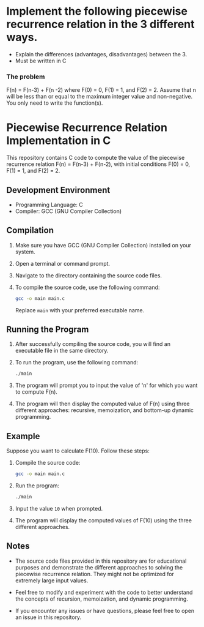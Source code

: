 # Implement the following piecewise recurrence relation in the 3 different ways.
- Explain the differences (advantages, disadvantages) between the 3.
- Must be written in C
### The problem
F(n) = F(n-3) + F(n -2) where F(0) = 0, F(1) = 1, and F(2) = 2. Assume that n will be less than or equal to the maximum integer value and non-negative. You only need to write the function(s).



# Piecewise Recurrence Relation Implementation in C

This repository contains C code to compute the value of the piecewise recurrence relation F(n) = F(n-3) + F(n-2), with initial conditions F(0) = 0, F(1) = 1, and F(2) = 2.

## Development Environment

- Programming Language: C
- Compiler: GCC (GNU Compiler Collection)

## Compilation

1. Make sure you have GCC (GNU Compiler Collection) installed on your system.

2. Open a terminal or command prompt.

3. Navigate to the directory containing the source code files.

4. To compile the source code, use the following command:

   ```bash
   gcc -o main main.c
   ```

   Replace `main` with your preferred executable name.

## Running the Program

1. After successfully compiling the source code, you will find an executable file in the same directory.

2. To run the program, use the following command:

   ```bash
   ./main
   ```

3. The program will prompt you to input the value of 'n' for which you want to compute F(n).

4. The program will then display the computed value of F(n) using three different approaches: recursive, memoization, and bottom-up dynamic programming.

## Example

Suppose you want to calculate F(10). Follow these steps:

1. Compile the source code:

   ```bash
   gcc -o main main.c
   ```

2. Run the program:

   ```bash
   ./main
   ```

3. Input the value `10` when prompted.

4. The program will display the computed values of F(10) using the three different approaches.

## Notes

- The source code files provided in this repository are for educational purposes and demonstrate the different approaches to solving the piecewise recurrence relation. They might not be optimized for extremely large input values.

- Feel free to modify and experiment with the code to better understand the concepts of recursion, memoization, and dynamic programming.

- If you encounter any issues or have questions, please feel free to open an issue in this repository.

